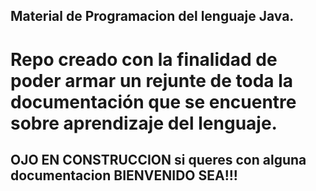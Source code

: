 ## Material de Programacion del lenguaje Java.

# Repo creado con la finalidad de poder armar un rejunte de toda la documentación que se encuentre  sobre aprendizaje  del  lenguaje.



## OJO EN CONSTRUCCION  si queres con alguna documentacion BIENVENIDO SEA!!!
